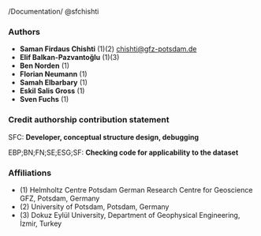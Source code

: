 /Documentation/ @sfchishti

### Authors
- **Saman Firdaus Chishti** (1)(2) [chishti@gfz-potsdam.de](mailto:chishti@gfz-potsdam.de)
- **Elif Balkan-Pazvantoğlu** (1)(3)
- **Ben Norden** (1)
- **Florian Neumann** (1)
- **Samah Elbarbary** (1)
- **Eskil Salis Gross** (1)
- **Sven Fuchs** (1)

### Credit authorship contribution statement 
SFC: **Developer, conceptual structure design, debugging**

EBP;BN;FN;SE;ESG;SF: **Checking code for applicability to the dataset**

### Affiliations
  - (1) Helmholtz Centre Potsdam German Research Centre for Geoscience GFZ, Potsdam, Germany
  - (2) University of Potsdam, Potsdam, Germany
  - (3) Dokuz Eylül University, Department of Geophysical Engineering, İzmir, Turkey
